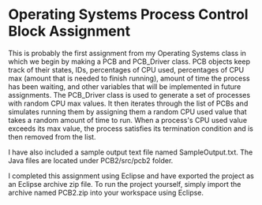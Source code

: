 # Operating Systems Process Control Block Assignment
This is probably the first assignment from my Operating Systems class in which we begin by making a PCB and PCB_Driver class. PCB objects keep track of their states, IDs, percentages of CPU used, percentages of CPU max (amount that is needed to finish running), amount of time the process has been waiting, and other variables that will be implemented in future assignments. The PCB_Driver class is used to generate a set of processes with random CPU max values. It then iterates through the list of PCBs and simulates running them by assigning them a random CPU used value that takes a random amount of time to run. When a process's CPU used value exceeds its max value, the process satisfies its termination condition and is then removed from the list.

I have also included a sample output text file named SampleOutput.txt. The Java files are located under PCB2/src/pcb2 folder.

I completed this assignment using Eclipse and have exported the project as an Eclipse archive zip file. To run the project yourself, simply import the archive named PCB2.zip into your workspace using Eclipse.